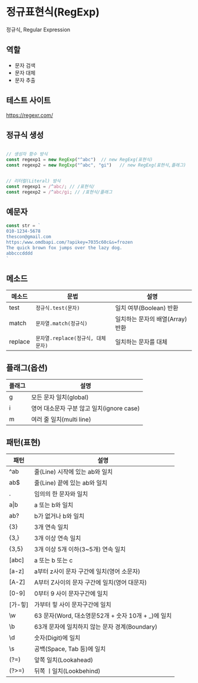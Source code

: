 # 정규표현식(RegExp)

정규식, Regular Expression

## 역할
- 문자 검색
- 문자 대체
- 문자 추출

## 테스트 사이트
https://regexr.com/

## 정규식 생성
```js

// 생성자 함수 방식
const regexp1 = new RegExp("^abc")  // new RegExg(표현식)
const regexp2 = new RegExp("^abc", "gi")   // new RegExg(표현식,플래그)


// 리터럴(Literal) 방식
const regexp1 = /^abc/; // /표현식/
const regexp2 = /^abc/gi; // /표현식/플래그
```

## 예문자
```js
const str = `
010-1234-5678
thescon@gmail.com
https:/www.omdbapi.com/?apikey=7035c60c&s=frozen
The quick brown fox jumps over the lazy dog.
abbcccdddd
`
```

## 메소드

메소드 | 문법 | 설명
--|--|--
test | `정규식.test(문자)` | 일치 여부(Boolean) 반환
match | `문자열.match(정규식)` | 일치하는 문자의 배열(Array) 반환
replace | `문자열.replace(정규식, 대체문자)` | 일치하는 문자를 대체


## 플래그(옵션)

플래그 | 설명
--|--
g | 모든 문자 일치(global)
i | 영어 대소문자 구분 않고 일치(ignore case)
m | 여러 줄 일치(multi line)

## 패턴(표현)

패턴 | 설명
--|--
^ab | 줄(Line) 시작에 있는 ab와 일치
ab$ | 줄(Line) 끝에 있는 ab와 일치
. | 임의의 한 문자와 일치
a&verbar;b | a 또는 b와 일치
ab? | b가 없거나 b와 일치
{3} | 3개 연속 일치
{3,} | 3개 이상 연속 일치
{3,5} | 3개 이상 5개 이하(3~5개) 연속 일치
[abc] | a 또는 b 또는 c
[a-z] | a부터 z사이 문자 구간에 일치(영어 소문자)
[A-Z] | A부터 Z사이의 문자 구간에 일치(영어 대문자)
[0-9] | 0부터 9 사이 문자구간에 일치
[가-힣] | 가부터 힣 사이 문자구간에 일치
\w | 63 문자(Word, 대소영문52개 + 숫자 10개 + _)에 일치
\b | 63개 문자에 일치하지 않는 문자 경계(Boundary)
\d | 숫자(Digit)에 일치
\s | 공백(Space, Tab 등)에 일치
(?=) | 앞쪽 일치(Lookahead)
(?>=) | 뒤쪽 ㅣ일치(Lookbehind)
